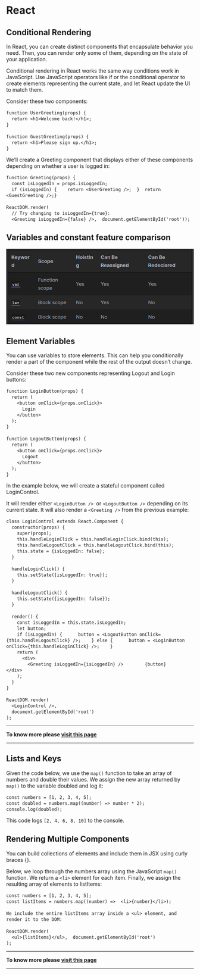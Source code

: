 # **React**

## **Conditional Rendering**

In React, you can create distinct components that encapsulate behavior you need. Then, you can render only some of them, depending on the state of your application.

Conditional rendering in React works the same way conditions work in JavaScript. Use JavaScript operators like if or the conditional operator to create elements representing the current state, and let React update the UI to match them.

Consider these two components:

```JS
function UserGreeting(props) {
  return <h1>Welcome back!</h1>;
}

function GuestGreeting(props) {
  return <h1>Please sign up.</h1>;
}
```

We’ll create a Greeting component that displays either of these components depending on whether a user is logged in:

```JS
function Greeting(props) {
  const isLoggedIn = props.isLoggedIn;
  if (isLoggedIn) {    return <UserGreeting />;  }  return <GuestGreeting />;}

ReactDOM.render(
  // Try changing to isLoggedIn={true}:
  <Greeting isLoggedIn={false} />,  document.getElementById('root'));
```
## **Variables and constant feature comparison**

![Variables](assist/Variables.png)


## **Element Variables**

You can use variables to store elements. This can help you conditionally render a part of the component while the rest of the output doesn’t change.

Consider these two new components representing Logout and Login buttons:

```JS
function LoginButton(props) {
  return (
    <button onClick={props.onClick}>
      Login
    </button>
  );
}

function LogoutButton(props) {
  return (
    <button onClick={props.onClick}>
      Logout
    </button>
  );
}
```

In the example below, we will create a stateful component called LoginControl.

It will render either `<LoginButton /> `or `<LogoutButton />` depending on its current state. It will also render a `<Greeting />` from the previous example:

```JS
class LoginControl extends React.Component {
  constructor(props) {
    super(props);
    this.handleLoginClick = this.handleLoginClick.bind(this);
    this.handleLogoutClick = this.handleLogoutClick.bind(this);
    this.state = {isLoggedIn: false};
  }

  handleLoginClick() {
    this.setState({isLoggedIn: true});
  }

  handleLogoutClick() {
    this.setState({isLoggedIn: false});
  }

  render() {
    const isLoggedIn = this.state.isLoggedIn;
    let button;
    if (isLoggedIn) {      button = <LogoutButton onClick={this.handleLogoutClick} />;    } else {      button = <LoginButton onClick={this.handleLoginClick} />;    }
    return (
      <div>
        <Greeting isLoggedIn={isLoggedIn} />        {button}      </div>
    );
  }
}

ReactDOM.render(
  <LoginControl />,
  document.getElementById('root')
);
```

***

**To know more please [visit this page](https://reactjs.org/docs/conditional-rendering.html)**

***
## **Lists and Keys**

Given the code below, we use the `map()` function to take an array of numbers and double their values. We assign the new array returned by `map()` to the variable doubled and log it:
```JS
const numbers = [1, 2, 3, 4, 5];
const doubled = numbers.map((number) => number * 2);
console.log(doubled);
```

This code logs `[2, 4, 6, 8, 10]` to the console.

## **Rendering Multiple Components**

You can build collections of elements and include them in JSX using curly braces {}.

Below, we loop through the numbers array using the JavaScript `map()` function. We return a `<li>` element for each item. Finally, we assign the resulting array of elements to listItems:

```JS
const numbers = [1, 2, 3, 4, 5];
const listItems = numbers.map((number) =>  <li>{number}</li>);

We include the entire listItems array inside a <ul> element, and render it to the DOM:

ReactDOM.render(
  <ul>{listItems}</ul>,  document.getElementById('root')
);
```

***

**To know more please [visit this page](https://reactjs.org/docs/lists-and-keys.html)**

***

